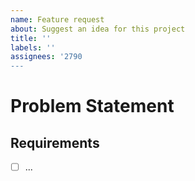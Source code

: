 ```yaml
---
name: Feature request
about: Suggest an idea for this project
title: ''
labels: ''
assignees: '2790
---
```


# Problem Statement

## Requirements

- [ ] ...